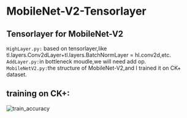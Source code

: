 # MobileNet-V2-Tensorlayer
## Tensorlayer for MobileNet-V2
 `HighLayer.py:` based on tensorlayer,like tl.layers.Conv2dLayer+tl.layers.BatchNormLayer = hl.conv2d,etc.<br>
 `AddLayer.py:`in bottleneck moudle,we will need add op.<br>
 `MobileNetV2.py:`the structure of MobileNet-V2,and I trained it on CK+ dataset.<br>
 
 ## training on CK+:<br>
 ![train_accuracy](https://github.com/DasudaRunner/MobileNet-V2-tensorlayer/png/accuracy.png)
